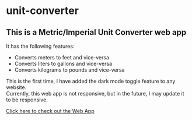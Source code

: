 # unit-converter

## This is a Metric/Imperial Unit Converter web app

It has the following features:
* Converts meters to feet and vice-versa
* Converts liters to gallons and vice-versa
* Converts kilograms to pounds and vice-versa

This is the first time, I have added the dark mode toggle feature to any website.\
Currently, this web app is not responsive, but in the future, I may update it to be responsive.

[Click here to check out the Web App](https://newcomer03.github.io/unit-converter/)
